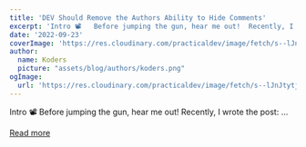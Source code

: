 ```yaml
---
title: 'DEV Should Remove the Authors Ability to Hide Comments'
excerpt: 'Intro 📽️   Before jumping the gun, hear me out!  Recently, I wrote the post:                ...'
date: '2022-09-23'
coverImage: 'https://res.cloudinary.com/practicaldev/image/fetch/s--lJnJtytj--/c_imagga_scale,f_auto,fl_progressive,h_420,q_auto,w_1000/https://dev-to-uploads.s3.amazonaws.com/uploads/articles/62kanpcn37qt6ono3zr1.jpg'
author:
  name: Koders
  picture: "assets/blog/authors/koders.png"
ogImage:
  url: 'https://res.cloudinary.com/practicaldev/image/fetch/s--lJnJtytj--/c_imagga_scale,f_auto,fl_progressive,h_420,q_auto,w_1000/https://dev-to-uploads.s3.amazonaws.com/uploads/articles/62kanpcn37qt6ono3zr1.jpg'
---
```


Intro 📽️   Before jumping the gun, hear me out!  Recently, I wrote the post:                ...

[Read more](https://dev.to/gregorygaines/dev-should-remove-the-authors-ability-to-hide-comments-2o35)
